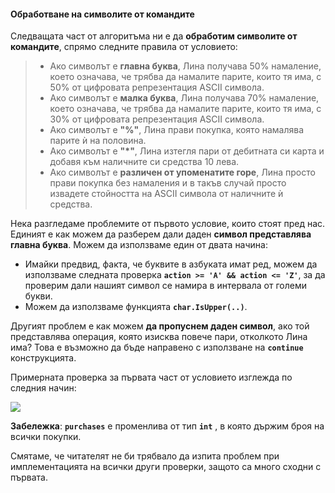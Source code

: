 #### Обработване на символите от командите

Следващата част от алгоритъма ни е да **обработим символите от командите**, спрямо следните правила от условието:

> - Ако символът е **главна буква**, Лина получава 50% намаление, което означава, че трябва да намалите парите, които тя има, с 50% от цифровата репрезентация ASCII символа.
> - Ако символът е **малка буква**, Лина получава 70% намаление, което означава, че трябва да намалите парите, които тя има, с 30% от цифровата репрезентация ASCII символа.
> - Ако символът е **"%"**, Лина прави покупка, която намалява парите ѝ на половина.
> - Ако символът е **"\*"**, Лина изтегля пари от дебитната си карта и добавя към наличните си средства 10 лева.
> - Ако символът е **различен от упоменатите горе**, Лина просто прави покупка без намаления и в такъв случай просто извадете стойността на ASCII символа от наличните ѝ средства.

Нека разгледаме проблемите от първото условие, които стоят пред нас. Единият е как можем да разберем дали даден **символ представлява главна буква**. Можем да използваме един от двата начина:
* Имайки предвид, факта, че буквите в азбуката имат ред, можем да използваме следната проверка **`action >= 'A' && action <= 'Z'`**, за да проверим дали нашият символ се намира в интервала от големи букви.
* Можем да използваме функцията **`char.IsUpper(..)`**.

Другият проблем е как можем **да пропуснем даден символ**, ако той представлява операция, която изисква повече пари, отколкото Лина има? Това е възможно да бъде направено с използване на **`continue`** конструкцията.

Примерната проверка за първата част от условието изглежда по следния начин:

![](/assets/chapter-9-2-images/01.Passion-days-04.png)

**Забележка**: **`purchases`** е променлива от тип **`int`** , в която държим броя на всички покупки.

Смятаме, че читателят не би трябвало да изпита проблем при имплементацията на всички други проверки, защото са много сходни с първата.

